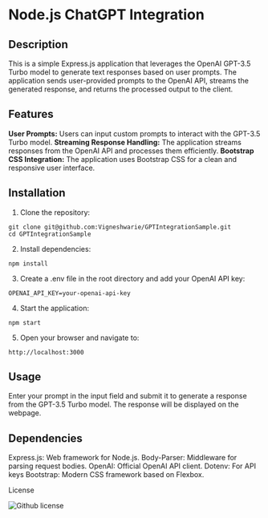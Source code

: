 # Node.js ChatGPT Integration

## Description

This is a simple Express.js application that leverages the OpenAI GPT-3.5 Turbo model to generate text responses based on user prompts. The application sends user-provided prompts to the OpenAI API, streams the generated response, and returns the processed output to the client.

## Features

**User Prompts:** Users can input custom prompts to interact with the GPT-3.5 Turbo model.
**Streaming Response Handling:** The application streams responses from the OpenAI API and processes them efficiently.
**Bootstrap CSS Integration:** The application uses Bootstrap CSS for a clean and responsive user interface.

## Installation

1. Clone the repository:
```
git clone git@github.com:Vigneshwarie/GPTIntegrationSample.git
cd GPTIntegrationSample
```
2. Install dependencies:
```
npm install
```
3. Create a .env file in the root directory and add your OpenAI API key:
```
OPENAI_API_KEY=your-openai-api-key
```
4. Start the application:
```
npm start
```
5. Open your browser and navigate to:
```
http://localhost:3000
```

## Usage

Enter your prompt in the input field and submit it to generate a response from the GPT-3.5 Turbo model.
The response will be displayed on the webpage.

## Dependencies

Express.js: Web framework for Node.js.
Body-Parser: Middleware for parsing request bodies.
OpenAI: Official OpenAI API client.
Dotenv: For API keys
Bootstrap: Modern CSS framework based on Flexbox.

License

 ![Github license](https://img.shields.io/badge/license-MIT-blue.svg) 


